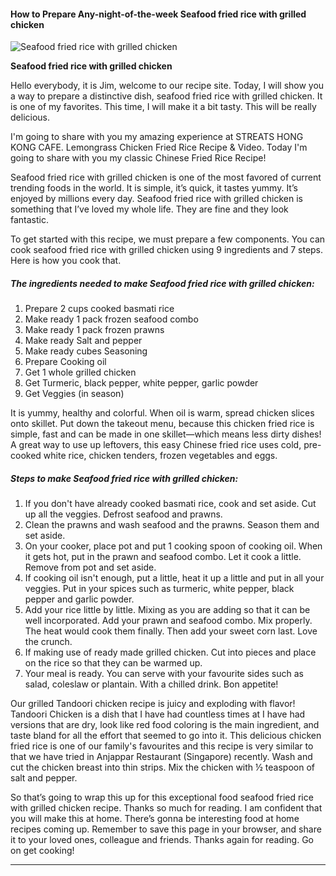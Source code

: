             

#### How to Prepare Any-night-of-the-week Seafood fried rice with grilled chicken

![Seafood fried rice with grilled chicken](https://img-global.cpcdn.com/recipes/00566835c7b79dc8/751x532cq70/seafood-fried-rice-with-grilled-chicken-recipe-main-photo.jpg)

**Seafood fried rice with grilled chicken**

Hello everybody, it is Jim, welcome to our recipe site. Today, I will show you a way to prepare a distinctive dish, seafood fried rice with grilled chicken. It is one of my favorites. This time, I will make it a bit tasty. This will be really delicious.

I'm going to share with you my amazing experience at STREATS HONG KONG CAFE. Lemongrass Chicken Fried Rice Recipe & Video. Today I'm going to share with you my classic Chinese Fried Rice Recipe!

Seafood fried rice with grilled chicken is one of the most favored of current trending foods in the world. It is simple, it’s quick, it tastes yummy. It’s enjoyed by millions every day. Seafood fried rice with grilled chicken is something that I’ve loved my whole life. They are fine and they look fantastic.

To get started with this recipe, we must prepare a few components. You can cook seafood fried rice with grilled chicken using 9 ingredients and 7 steps. Here is how you cook that.

##### The ingredients needed to make Seafood fried rice with grilled chicken:

1.  Prepare 2 cups cooked basmati rice
2.  Make ready 1 pack frozen seafood combo
3.  Make ready 1 pack frozen prawns
4.  Make ready Salt and pepper
5.  Make ready cubes Seasoning
6.  Prepare Cooking oil
7.  Get 1 whole grilled chicken
8.  Get Turmeric, black pepper, white pepper, garlic powder
9.  Get Veggies (in season)

It is yummy, healthy and colorful. When oil is warm, spread chicken slices onto skillet. Put down the takeout menu, because this chicken fried rice is simple, fast and can be made in one skillet—which means less dirty dishes! A great way to use up leftovers, this easy Chinese fried rice uses cold, pre-cooked white rice, chicken tenders, frozen vegetables and eggs.

##### Steps to make Seafood fried rice with grilled chicken:

1.  If you don't have already cooked basmati rice, cook and set aside. Cut up all the veggies. Defrost seafood and prawns.
2.  Clean the prawns and wash seafood and the prawns. Season them and set aside.
3.  On your cooker, place pot and put 1 cooking spoon of cooking oil. When it gets hot, put in the prawn and seafood combo. Let it cook a little. Remove from pot and set aside.
4.  If cooking oil isn't enough, put a little, heat it up a little and put in all your veggies. Put in your spices such as turmeric, white pepper, black pepper and garlic powder.
5.  Add your rice little by little. Mixing as you are adding so that it can be well incorporated. Add your prawn and seafood combo. Mix properly. The heat would cook them finally. Then add your sweet corn last. Love the crunch.
6.  If making use of ready made grilled chicken. Cut into pieces and place on the rice so that they can be warmed up.
7.  Your meal is ready. You can serve with your favourite sides such as salad, coleslaw or plantain. With a chilled drink. Bon appetite!

Our grilled Tandoori chicken recipe is juicy and exploding with flavor! Tandoori Chicken is a dish that I have had countless times at I have had versions that are dry, look like red food coloring is the main ingredient, and taste bland for all the effort that seemed to go into it. This delicious chicken fried rice is one of our family's favourites and this recipe is very similar to that we have tried in Anjappar Restaurant (Singapore) recently. Wash and cut the chicken breast into thin strips. Mix the chicken with ½ teaspoon of salt and pepper.

So that’s going to wrap this up for this exceptional food seafood fried rice with grilled chicken recipe. Thanks so much for reading. I am confident that you will make this at home. There’s gonna be interesting food at home recipes coming up. Remember to save this page in your browser, and share it to your loved ones, colleague and friends. Thanks again for reading. Go on get cooking!

* * *